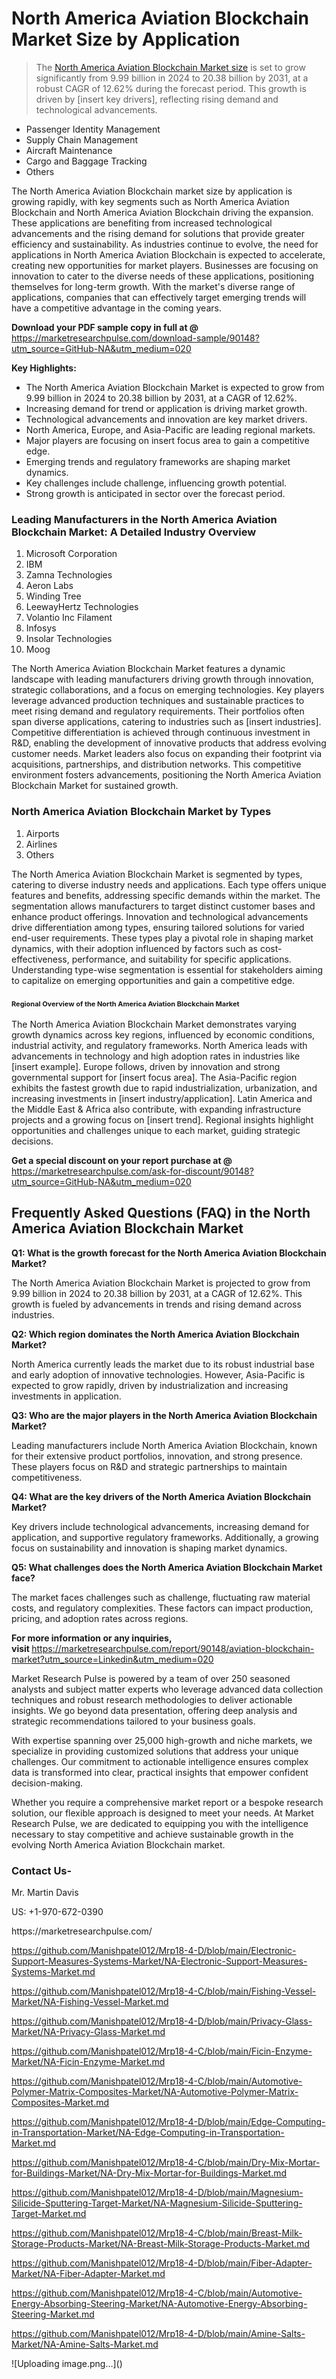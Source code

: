 <h1>North America Aviation Blockchain Market&nbsp;Size by Application</h1><blockquote><p>The <a href="https://marketresearchpulse.com/download-sample/90148?utm_source=GitHub-NA&amp;utm_medium=020">North America Aviation Blockchain Market size</a> is set to grow significantly from 9.99 billion in 2024 to 20.38 billion by 2031, at a robust CAGR of 12.62% during the forecast period. This growth is driven by [insert key drivers], reflecting rising demand and technological advancements.</p></blockquote><ul><li>Passenger Identity Management <li> Supply Chain Management <li> Aircraft Maintenance <li> Cargo and Baggage Tracking <li> Others</li></ul><p>The North America Aviation Blockchain market size by application is growing rapidly, with key segments such as North America Aviation Blockchain and North America Aviation Blockchain driving the expansion. These applications are benefiting from increased technological advancements and the rising demand for solutions that provide greater efficiency and sustainability. As industries continue to evolve, the need for applications in North America Aviation Blockchain is expected to accelerate, creating new opportunities for market players. Businesses are focusing on innovation to cater to the diverse needs of these applications, positioning themselves for long-term growth. With the market's diverse range of applications, companies that can effectively target emerging trends will have a competitive advantage in the coming years.</p><p><strong>Download your PDF sample copy in full at @ </strong><a href="https://marketresearchpulse.com/download-sample/90148?utm_source=GitHub-NA&amp;utm_medium=020">https://marketresearchpulse.com/download-sample/90148?utm_source=GitHub-NA&amp;utm_medium=020</a></p><p><strong>Key Highlights: </strong></p><ul><li>The North America Aviation Blockchain Market is expected to grow from 9.99 billion in 2024 to 20.38 billion by 2031, at a CAGR of 12.62%.</li><li>Increasing demand for trend or application is driving market growth.</li><li>Technological advancements and innovation are key market drivers.</li><li>North America, Europe, and Asia-Pacific are leading regional markets.</li><li>Major players are focusing on insert focus area to gain a competitive edge.</li><li>Emerging trends and regulatory frameworks are shaping market dynamics.</li><li>Key challenges include challenge, influencing growth potential.</li><li>Strong growth is anticipated in sector over the forecast period.</li></ul><h3>Leading Manufacturers in the North America Aviation Blockchain Market: A Detailed Industry Overview</h3><ol><li>Microsoft Corporation</li><li>IBM</li><li>Zamna Technologies</li><li>Aeron Labs</li><li>Winding Tree</li><li>LeewayHertz Technologies</li><li>Volantio Inc Filament</li><li>Infosys</li><li>Insolar Technologies</li><li>Moog</li></ol><div class="flex max-w-full flex-col flex-grow"><div class="min-h-8 text-message flex w-full flex-col items-end gap-2 whitespace-normal break-words [.text-message+&amp;]:mt-5" dir="auto" data-message-author-role="assistant" data-message-id="fd8432e4-4910-450d-b182-61b7bfb0a01f" data-message-model-slug="gpt-4o"><div class="flex w-full flex-col gap-1 empty:hidden first:pt-[3px]"><div class="markdown prose w-full break-words dark:prose-invert light"><p>The North America Aviation Blockchain Market features a dynamic landscape with leading manufacturers driving growth through innovation, strategic collaborations, and a focus on emerging technologies. Key players leverage advanced production techniques and sustainable practices to meet rising demand and regulatory requirements. Their portfolios often span diverse applications, catering to industries such as [insert industries]. Competitive differentiation is achieved through continuous investment in R&amp;D, enabling the development of innovative products that address evolving customer needs. Market leaders also focus on expanding their footprint via acquisitions, partnerships, and distribution networks. This competitive environment fosters advancements, positioning the North America Aviation Blockchain Market for sustained growth.</p></div></div></div></div><h3>North America Aviation Blockchain Market by Types</h3><ol><li>Airports <li> Airlines <li> Others</li></ol><div class="flex max-w-full flex-col flex-grow"><div class="min-h-8 text-message flex w-full flex-col items-end gap-2 whitespace-normal break-words [.text-message+&amp;]:mt-5" dir="auto" data-message-author-role="assistant" data-message-id="084470be-0bb7-4664-bddf-5156b4f41249" data-message-model-slug="gpt-4o-mini"><div class="flex w-full flex-col gap-1 empty:hidden first:pt-[3px]"><div class="markdown prose w-full break-words dark:prose-invert light"><p>The North America Aviation Blockchain Market is segmented by types, catering to diverse industry needs and applications. Each type offers unique features and benefits, addressing specific demands within the market. The segmentation allows manufacturers to target distinct customer bases and enhance product offerings. Innovation and technological advancements drive differentiation among types, ensuring tailored solutions for varied end-user requirements. These types play a pivotal role in shaping market dynamics, with their adoption influenced by factors such as cost-effectiveness, performance, and suitability for specific applications. Understanding type-wise segmentation is essential for stakeholders aiming to capitalize on emerging opportunities and gain a competitive edge.</p></div></div></div></div><h3><span style="font-size: 11px;">Regional Overview of the North America Aviation Blockchain Market</span></h3><div class="flex max-w-full flex-col flex-grow"><div class="min-h-8 text-message flex w-full flex-col items-end gap-2 whitespace-normal break-words [.text-message+&amp;]:mt-5" dir="auto" data-message-author-role="assistant" data-message-id="e9038762-ce64-4e30-91c9-9bd413514231" data-message-model-slug="gpt-4o-mini"><div class="flex w-full flex-col gap-1 empty:hidden first:pt-[3px]"><div class="markdown prose w-full break-words dark:prose-invert light"><p>The North America Aviation Blockchain Market demonstrates varying growth dynamics across key regions, influenced by economic conditions, industrial activity, and regulatory frameworks. North America leads with advancements in technology and high adoption rates in industries like [insert example]. Europe follows, driven by innovation and strong governmental support for [insert focus area]. The Asia-Pacific region exhibits the fastest growth due to rapid industrialization, urbanization, and increasing investments in [insert industry/application]. Latin America and the Middle East &amp; Africa also contribute, with expanding infrastructure projects and a growing focus on [insert trend]. Regional insights highlight opportunities and challenges unique to each market, guiding strategic decisions.</p></div></div></div></div><p><strong>Get a special discount on your report purchase at @ </strong><a href="https://marketresearchpulse.com/ask-for-discount/90148?utm_source=GitHub-NA&amp;utm_medium=020">https://marketresearchpulse.com/ask-for-discount/90148?utm_source=GitHub-NA&amp;utm_medium=020</a></p><h2>Frequently Asked Questions (FAQ) in the North America Aviation Blockchain Market</h2><p><strong>Q1: What is the growth forecast for the North America Aviation Blockchain Market?</strong></p><p>The North America Aviation Blockchain Market is projected to grow from 9.99 billion in 2024 to 20.38 billion by 2031, at a CAGR of 12.62%. This growth is fueled by advancements in trends and rising demand across industries.</p><p><strong>Q2: Which region dominates the North America Aviation Blockchain Market?</strong></p><p>North America currently leads the market due to its robust industrial base and early adoption of innovative technologies. However, Asia-Pacific is expected to grow rapidly, driven by industrialization and increasing investments in application.</p><p><strong>Q3: Who are the major players in the North America Aviation Blockchain Market?</strong></p><p>Leading manufacturers include North America Aviation Blockchain, known for their extensive product portfolios, innovation, and strong presence. These players focus on R&amp;D and strategic partnerships to maintain competitiveness.</p><p><strong>Q4: What are the key drivers of the North America Aviation Blockchain Market?</strong></p><p>Key drivers include technological advancements, increasing demand for application, and supportive regulatory frameworks. Additionally, a growing focus on sustainability and innovation is shaping market dynamics.</p><p><strong>Q5: What challenges does the North America Aviation Blockchain Market face?</strong></p><p>The market faces challenges such as challenge, fluctuating raw material costs, and regulatory complexities. These factors can impact production, pricing, and adoption rates across regions.</p><p><strong>For more information or any inquiries, visit&nbsp;</strong><a href="https://marketresearchpulse.com/report/90148/aviation-blockchain-market?utm_source=Linkedin&utm_medium=020">https://marketresearchpulse.com/report/90148/aviation-blockchain-market?utm_source=Linkedin&utm_medium=020</a></p><p>Market Research Pulse is powered by a team of over 250 seasoned analysts and subject matter experts who leverage advanced data collection techniques and robust research methodologies to deliver actionable insights. We go beyond data presentation, offering deep analysis and strategic recommendations tailored to your business goals.</p><p>With expertise spanning over 25,000 high-growth and niche markets, we specialize in providing customized solutions that address your unique challenges. Our commitment to actionable intelligence ensures complex data is transformed into clear, practical insights that empower confident decision-making.</p><p>Whether you require a comprehensive market report or a bespoke research solution, our flexible approach is designed to meet your needs. At Market Research Pulse, we are dedicated to equipping you with the intelligence necessary to stay competitive and achieve sustainable growth in the evolving North America Aviation Blockchain market.</p><h3><strong>Contact Us-</strong></h3><p>Mr. Martin Davis</p><p>US: +1-970-672-0390</p><p>https://marketresearchpulse.com/</p><p><a href="https://github.com/Manishpatel012/Mrp18-4-D/blob/main/Electronic-Support-Measures-Systems-Market/NA-Electronic-Support-Measures-Systems-Market.md">https://github.com/Manishpatel012/Mrp18-4-D/blob/main/Electronic-Support-Measures-Systems-Market/NA-Electronic-Support-Measures-Systems-Market.md</a></p><p><a href="https://github.com/Manishpatel012/Mrp18-4-C/blob/main/Fishing-Vessel-Market/NA-Fishing-Vessel-Market.md">https://github.com/Manishpatel012/Mrp18-4-C/blob/main/Fishing-Vessel-Market/NA-Fishing-Vessel-Market.md</a></p><p><a href="https://github.com/Manishpatel012/Mrp18-4-D/blob/main/Privacy-Glass-Market/NA-Privacy-Glass-Market.md">https://github.com/Manishpatel012/Mrp18-4-D/blob/main/Privacy-Glass-Market/NA-Privacy-Glass-Market.md</a></p><p><a href="https://github.com/Manishpatel012/Mrp18-4-C/blob/main/Ficin-Enzyme-Market/NA-Ficin-Enzyme-Market.md">https://github.com/Manishpatel012/Mrp18-4-C/blob/main/Ficin-Enzyme-Market/NA-Ficin-Enzyme-Market.md</a></p><p><a href="https://github.com/Manishpatel012/Mrp18-4-C/blob/main/Automotive-Polymer-Matrix-Composites-Market/NA-Automotive-Polymer-Matrix-Composites-Market.md">https://github.com/Manishpatel012/Mrp18-4-C/blob/main/Automotive-Polymer-Matrix-Composites-Market/NA-Automotive-Polymer-Matrix-Composites-Market.md</a></p><p><a href="https://github.com/Manishpatel012/Mrp18-4-D/blob/main/Edge-Computing-in-Transportation-Market/NA-Edge-Computing-in-Transportation-Market.md">https://github.com/Manishpatel012/Mrp18-4-D/blob/main/Edge-Computing-in-Transportation-Market/NA-Edge-Computing-in-Transportation-Market.md</a></p><p><a href="https://github.com/Manishpatel012/Mrp18-4-C/blob/main/Dry-Mix-Mortar-for-Buildings-Market/NA-Dry-Mix-Mortar-for-Buildings-Market.md">https://github.com/Manishpatel012/Mrp18-4-C/blob/main/Dry-Mix-Mortar-for-Buildings-Market/NA-Dry-Mix-Mortar-for-Buildings-Market.md</a></p><p><a href="https://github.com/Manishpatel012/Mrp18-4-D/blob/main/Magnesium-Silicide-Sputtering-Target-Market/NA-Magnesium-Silicide-Sputtering-Target-Market.md">https://github.com/Manishpatel012/Mrp18-4-D/blob/main/Magnesium-Silicide-Sputtering-Target-Market/NA-Magnesium-Silicide-Sputtering-Target-Market.md</a></p><p><a href="https://github.com/Manishpatel012/Mrp18-4-C/blob/main/Breast-Milk-Storage-Products-Market/NA-Breast-Milk-Storage-Products-Market.md">https://github.com/Manishpatel012/Mrp18-4-C/blob/main/Breast-Milk-Storage-Products-Market/NA-Breast-Milk-Storage-Products-Market.md</a></p><p><a href="https://github.com/Manishpatel012/Mrp18-4-D/blob/main/Fiber-Adapter-Market/NA-Fiber-Adapter-Market.md">https://github.com/Manishpatel012/Mrp18-4-D/blob/main/Fiber-Adapter-Market/NA-Fiber-Adapter-Market.md</a></p><p><a href="https://github.com/Manishpatel012/Mrp18-4-C/blob/main/Automotive-Energy-Absorbing-Steering-Market/NA-Automotive-Energy-Absorbing-Steering-Market.md">https://github.com/Manishpatel012/Mrp18-4-C/blob/main/Automotive-Energy-Absorbing-Steering-Market/NA-Automotive-Energy-Absorbing-Steering-Market.md</a></p><p><a href="https://github.com/Manishpatel012/Mrp18-4-D/blob/main/Amine-Salts-Market/NA-Amine-Salts-Market.md">https://github.com/Manishpatel012/Mrp18-4-D/blob/main/Amine-Salts-Market/NA-Amine-Salts-Market.md</a></p>
![Uploading image.png…]()

